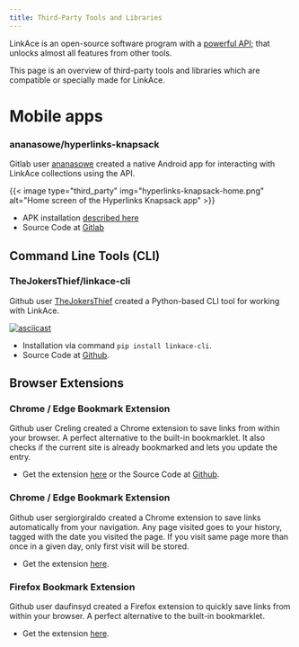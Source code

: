 ```yaml
---
title: Third-Party Tools and Libraries
---
```


LinkAce is an open-source software program with a [powerful API](https://api-docs.linkace.org); that unlocks almost all features from other tools.

This page is an overview of third-party tools and libraries which are compatible or specially made for LinkAce.

# Mobile apps

### ananasowe/hyperlinks-knapsack

Gitlab user [ananasowe](https://gitlab.com/ananasowe) created a native Android app for interacting with LinkAce collections using the API.

{{< image type="third_party" img="hyperlinks-knapsack-home.png" alt="Home screen of the Hyperlinks Knapsack app" >}}

* APK installation [described here](https://gitlab.com/ananasowe/hyperlinks-knapsack#install)
* Source Code at [Gitlab](https://gitlab.com/ananasowe/hyperlinks-knapsack)

## Command Line Tools (CLI)

###  TheJokersThief/linkace-cli 

Github user [TheJokersThief](https://github.com/TheJokersThief) created a Python-based CLI tool for working with LinkAce.

[![asciicast](https://asciinema.org/a/UO74II9ajDXaNjbwpmxaFdWZX.svg)](https://asciinema.org/a/UO74II9ajDXaNjbwpmxaFdWZX)

* Installation via command `pip install linkace-cli`.
* Source Code at [Github](https://github.com/TheJokersThief/linkace-cli).


## Browser Extensions

### Chrome / Edge Bookmark Extension

Github user Creling created a Chrome extension to save links from within your browser. A perfect alternative to the built-in bookmarklet. It also checks if the current site is already bookmarked and lets you update the entry.

* Get the extension [here](https://chrome.google.com/webstore/detail/yet-another-linkace-exten/ladekkfhihppgfcjgaimgggecekfhmho) or the Source Code at
[Github](https://github.com/Creling/Yet-Another-LinkAce-Extension).

### Chrome / Edge Bookmark Extension

Github user sergiorgiraldo created a Chrome extension to save links automatically from your navigation. Any page visited goes to your history, tagged with the date you visited the page. If you visit same page more than once in a given day, only first visit will be stored.

* Get the extension [here](https://github.com/sergiorgiraldo/linkace/).

### Firefox Bookmark Extension

Github user daufinsyd created a Firefox extension to quickly save links from within your browser. A perfect alternative to the built-in bookmarklet.

* Get the extension [here](https://addons.mozilla.org/de/firefox/addon/linkace-bookmarklet/).
